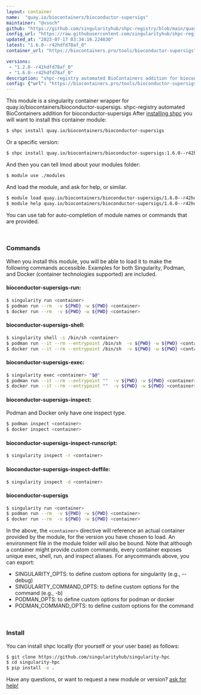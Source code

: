 ```yaml
---
layout: container
name:  "quay.io/biocontainers/bioconductor-supersigs"
maintainer: "@vsoch"
github: "https://github.com/singularityhub/shpc-registry/blob/main/quay.io/biocontainers/bioconductor-supersigs/container.yaml"
config_url: "https://raw.githubusercontent.com/singularityhub/shpc-registry/main/quay.io/biocontainers/bioconductor-supersigs/container.yaml"
updated_at: "2023-07-17 03:34:16.224830"
latest: "1.6.0--r42hdfd78af_0"
container_url: "https://biocontainers.pro/tools/bioconductor-supersigs"

versions:
 - "1.2.0--r41hdfd78af_0"
 - "1.6.0--r42hdfd78af_0"
description: "shpc-registry automated BioContainers addition for bioconductor-supersigs"
config: {"url": "https://biocontainers.pro/tools/bioconductor-supersigs", "maintainer": "@vsoch", "description": "shpc-registry automated BioContainers addition for bioconductor-supersigs", "latest": {"1.6.0--r42hdfd78af_0": "sha256:d43a455e03ecb1d2c9b98e56e3ea2fed46b2ab6255c52c8d1b505fb46f160159"}, "tags": {"1.2.0--r41hdfd78af_0": "sha256:3c453a37d59073085c8047a525f327c33aa15c8b62f7af9a7d3d284295846c99", "1.6.0--r42hdfd78af_0": "sha256:d43a455e03ecb1d2c9b98e56e3ea2fed46b2ab6255c52c8d1b505fb46f160159"}, "docker": "quay.io/biocontainers/bioconductor-supersigs"}
---
```


This module is a singularity container wrapper for quay.io/biocontainers/bioconductor-supersigs.
shpc-registry automated BioContainers addition for bioconductor-supersigs
After [installing shpc](#install) you will want to install this container module:


```bash
$ shpc install quay.io/biocontainers/bioconductor-supersigs
```

Or a specific version:

```bash
$ shpc install quay.io/biocontainers/bioconductor-supersigs:1.6.0--r42hdfd78af_0
```

And then you can tell lmod about your modules folder:

```bash
$ module use ./modules
```

And load the module, and ask for help, or similar.

```bash
$ module load quay.io/biocontainers/bioconductor-supersigs/1.6.0--r42hdfd78af_0
$ module help quay.io/biocontainers/bioconductor-supersigs/1.6.0--r42hdfd78af_0
```

You can use tab for auto-completion of module names or commands that are provided.

<br>

### Commands

When you install this module, you will be able to load it to make the following commands accessible.
Examples for both Singularity, Podman, and Docker (container technologies supported) are included.

#### bioconductor-supersigs-run:

```bash
$ singularity run <container>
$ podman run --rm  -v ${PWD} -w ${PWD} <container>
$ docker run --rm  -v ${PWD} -w ${PWD} <container>
```

#### bioconductor-supersigs-shell:

```bash
$ singularity shell -s /bin/sh <container>
$ podman run --it --rm --entrypoint /bin/sh  -v ${PWD} -w ${PWD} <container>
$ docker run --it --rm --entrypoint /bin/sh  -v ${PWD} -w ${PWD} <container>
```

#### bioconductor-supersigs-exec:

```bash
$ singularity exec <container> "$@"
$ podman run --it --rm --entrypoint ""  -v ${PWD} -w ${PWD} <container> "$@"
$ docker run --it --rm --entrypoint ""  -v ${PWD} -w ${PWD} <container> "$@"
```

#### bioconductor-supersigs-inspect:

Podman and Docker only have one inspect type.

```bash
$ podman inspect <container>
$ docker inspect <container>
```

#### bioconductor-supersigs-inspect-runscript:

```bash
$ singularity inspect -r <container>
```

#### bioconductor-supersigs-inspect-deffile:

```bash
$ singularity inspect -d <container>
```



#### bioconductor-supersigs

```bash
$ singularity run <container>
$ podman run --rm  -v ${PWD} -w ${PWD} <container>
$ docker run --rm  -v ${PWD} -w ${PWD} <container>
```


In the above, the `<container>` directive will reference an actual container provided
by the module, for the version you have chosen to load. An environment file in the
module folder will also be bound. Note that although a container
might provide custom commands, every container exposes unique exec, shell, run, and
inspect aliases. For anycommands above, you can export:

 - SINGULARITY_OPTS: to define custom options for singularity (e.g., --debug)
 - SINGULARITY_COMMAND_OPTS: to define custom options for the command (e.g., -b)
 - PODMAN_OPTS: to define custom options for podman or docker
 - PODMAN_COMMAND_OPTS: to define custom options for the command

<br>

### Install

You can install shpc locally (for yourself or your user base) as follows:

```bash
$ git clone https://github.com/singularityhub/singularity-hpc
$ cd singularity-hpc
$ pip install -e .
```

Have any questions, or want to request a new module or version? [ask for help!](https://github.com/singularityhub/singularity-hpc/issues)